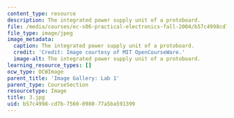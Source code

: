 ```yaml
---
content_type: resource
description: The integrated power supply unit of a protoboard.
file: /media/courses/ec-s06-practical-electronics-fall-2004/b57c4998cd7b7560098077a5ba591399_3.jpg
file_type: image/jpeg
image_metadata:
  caption: The integrated power supply unit of a protoboard.
  credit: 'Credit: Image courtesy of MIT OpenCourseWare.'
  image-alt: The integrated power supply unit of a protoboard.
learning_resource_types: []
ocw_type: OCWImage
parent_title: 'Image Gallery: Lab 1'
parent_type: CourseSection
resourcetype: Image
title: 3.jpg
uid: b57c4998-cd7b-7560-0980-77a5ba591399
---
```

